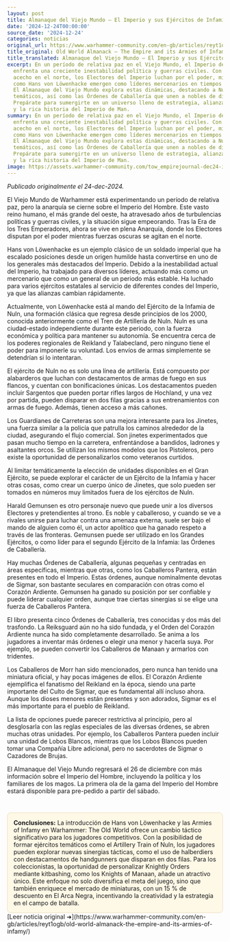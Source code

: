 ```yaml
---
layout: post
title: Almanaque del Viejo Mundo – El Imperio y sus Ejércitos de Infamia
date: '2024-12-24T00:00:00'
source_date: '2024-12-24'
categories: noticias
original_url: https://www.warhammer-community.com/en-gb/articles/reyt1ogb/old-world-almanack-the-empire-and-its-armies-of-infamy/
title_original: Old World Almanack – The Empire and its Armies of Infamy
title_translated: Almanaque del Viejo Mundo – El Imperio y sus Ejércitos de Infamia
excerpt: En un período de relativa paz en el Viejo Mundo, el Imperio de los Hombres
  enfrenta una creciente inestabilidad política y guerras civiles. Con el caos al
  acecho en el norte, los Electores del Imperio luchan por el poder, mientras figuras
  como Hans von Löwenhacke emergen como líderes mercenarios en tiempos de incertidumbre.
  El Almanaque del Viejo Mundo explora estas dinámicas, destacando a Nuln y sus ejércitos
  temáticos, así como las Órdenes de Caballería que unen a nobles de diversas regiones.
  Prepárate para sumergirte en un universo lleno de estrategia, alianzas cambiantes
  y la rica historia del Imperio de Man.
summary: En un período de relativa paz en el Viejo Mundo, el Imperio de los Hombres
  enfrenta una creciente inestabilidad política y guerras civiles. Con el caos al
  acecho en el norte, los Electores del Imperio luchan por el poder, mientras figuras
  como Hans von Löwenhacke emergen como líderes mercenarios en tiempos de incertidumbre.
  El Almanaque del Viejo Mundo explora estas dinámicas, destacando a Nuln y sus ejércitos
  temáticos, así como las Órdenes de Caballería que unen a nobles de diversas regiones.
  Prepárate para sumergirte en un universo lleno de estrategia, alianzas cambiantes
  y la rica historia del Imperio de Man.
image: https://assets.warhammer-community.com/tow_empirejournal-dec24-image1_wide-zyhjditq4n.jpg
---
```


*Publicado originalmente el 24-dec-2024.*


El Viejo Mundo de Warhammer está experimentando un período de relativa paz, pero la anarquía se cierne sobre el Imperio del Hombre. Este vasto reino humano, el más grande del oeste, ha atravesado años de turbulencias políticas y guerras civiles, y la situación sigue empeorando. Tras la Era de los Tres Emperadores, ahora se vive en plena Anarquía, donde los Electores disputan por el poder mientras fuerzas oscuras se agitan en el norte.

Hans von Löwenhacke es un ejemplo clásico de un soldado imperial que ha escalado posiciones desde un origen humilde hasta convertirse en uno de los generales más destacados del Imperio. Debido a la inestabilidad actual del Imperio, ha trabajado para diversos líderes, actuando más como un mercenario que como un general de un periodo más estable. Ha luchado para varios ejércitos estatales al servicio de diferentes condes del Imperio, ya que las alianzas cambian rápidamente.

Actualmente, von Löwenhacke está al mando del Ejército de la Infamia de Nuln, una formación clásica que regresa desde principios de los 2000, conocida anteriormente como el Tren de Artillería de Nuln. Nuln es una ciudad-estado independiente durante este periodo, con la fuerza económica y política para mantener su autonomía. Se encuentra cerca de los poderes regionales de Reikland y Talabecland, pero ninguno tiene el poder para imponerle su voluntad. Los envíos de armas simplemente se detendrían si lo intentaran.

El ejército de Nuln no es solo una línea de artillería. Está compuesto por alabarderos que luchan con destacamentos de armas de fuego en sus flancos, y cuentan con bonificaciones únicas. Los destacamentos pueden incluir Sargentos que pueden portar rifles largos de Hochland, y una vez por partida, pueden disparar en dos filas gracias a sus entrenamientos con armas de fuego. Además, tienen acceso a más cañones.

Los Guardianes de Carreteras son una mejora interesante para los Jinetes, una fuerza similar a la policía que patrulla los caminos alrededor de la ciudad, asegurando el flujo comercial. Son jinetes experimentados que pasan mucho tiempo en la carretera, enfrentándose a bandidos, ladrones y asaltantes orcos. Se utilizan los mismos modelos que los Pistoleros, pero existe la oportunidad de personalizarlos como veteranos curtidos.

Al limitar temáticamente la elección de unidades disponibles en el Gran Ejército, se puede explorar el carácter de un Ejército de la Infamia y hacer otras cosas, como crear un cuerpo único de Jinetes, que solo pueden ser tomados en números muy limitados fuera de los ejércitos de Nuln.

Harald Gemunsen es otro personaje nuevo que puede unir a los diversos Electores y pretendientes al trono. Es noble y caballeroso, y cuando se ve a rivales unirse para luchar contra una amenaza externa, suele ser bajo el mando de alguien como él, un actor apolítico que ha ganado respeto a través de las fronteras. Gemunsen puede ser utilizado en los Grandes Ejércitos, o como líder para el segundo Ejército de la Infamia: las Órdenes de Caballería.

Hay muchas Órdenes de Caballería, algunas pequeñas y centradas en áreas específicas, mientras que otras, como los Caballeros Pantera, están presentes en todo el Imperio. Estas órdenes, aunque nominalmente devotas de Sigmar, son bastante seculares en comparación con otras como el Corazón Ardiente. Gemunsen ha ganado su posición por ser confiable y puede liderar cualquier orden, aunque trae ciertas sinergias si se elige una fuerza de Caballeros Pantera.

El libro presenta cinco Órdenes de Caballería, tres conocidas y dos más del trasfondo. La Reiksguard aún no ha sido fundada, y el Orden del Corazón Ardiente nunca ha sido completamente desarrollado. Se anima a los jugadores a inventar más órdenes o elegir una menor y hacerla suya. Por ejemplo, se pueden convertir los Caballeros de Manaan y armarlos con tridentes.

Los Caballeros de Morr han sido mencionados, pero nunca han tenido una miniatura oficial, y hay pocas imágenes de ellos. El Corazón Ardiente ejemplifica el fanatismo del Reikland en la época, siendo una parte importante del Culto de Sigmar, que es fundamental allí incluso ahora. Aunque los dioses menores están presentes y son adorados, Sigmar es el más importante para el pueblo de Reikland.

La lista de opciones puede parecer restrictiva al principio, pero al desglosarla con las reglas especiales de las diversas órdenes, se abren muchas otras unidades. Por ejemplo, los Caballeros Pantera pueden incluir una unidad de Lobos Blancos, mientras que los Lobos Blancos pueden tomar una Compañía Libre adicional, pero no sacerdotes de Sigmar o Cazadores de Brujas.

El Almanaque del Viejo Mundo regresará el 26 de diciembre con más información sobre el Imperio del Hombre, incluyendo la política y los familiares de los magos. La primera ola de la gama del Imperio del Hombre estará disponible para pre-pedido a partir del sábado.

<div style="margin-top:3em;padding:1em;background:#fef8e6;border:1px solid #eadbbd;border-radius:8px;">
<strong>Conclusiones:</strong> La introducción de Hans von Löwenhacke y las Armies of Infamy en Warhammer: The Old World ofrece un cambio táctico significativo para los jugadores competitivos. Con la posibilidad de formar ejércitos temáticos como el Artillery Train of Nuln, los jugadores pueden explorar nuevas sinergias tácticas, como el uso de halberdiers con destacamentos de handgunners que disparan en dos filas. Para los coleccionistas, la oportunidad de personalizar Knightly Orders mediante kitbashing, como los Knights of Manaan, añade un atractivo único. Este enfoque no solo diversifica el meta del juego, sino que también enriquece el mercado de miniaturas, con un 15 % de descuento en El Arca Negra, incentivando la creatividad y la estrategia en el campo de batalla.
</div>
[Leer noticia original ➜](https://www.warhammer-community.com/en-gb/articles/reyt1ogb/old-world-almanack-the-empire-and-its-armies-of-infamy/)